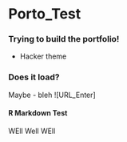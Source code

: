 # Porto_Test

### Trying to build the portfolio!
- Hacker theme

### Does it load?
Maybe - bleh
![URL_Enter]

#### R Markdown Test 
<script src="https://emgithub.com/embed-v2.js?target=https%3A%2F%2Fgithub.com%2FFauwialKhan%2FTapestry_Bridge%2Fblob%2Fmain%2FR_Bridge_PgAdmin4_2001.R&style=github-dark-dimmed&type=code&showBorder=on&showLineNumbers=on&showFileMeta=on&showCopy=on"></script>


WEll Well WEll
